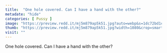 ```yaml
---
title:  "One hole covered. Can I have a hand with the other?"
metadate: "hide"
categories: [ Pussy ]
image: "https://preview.redd.it/mj5m879ap5k51.jpg?auto=webp&s=1dc72bd1ce5af4960380cbe737ccc90465b9b62e"
thumb: "https://preview.redd.it/mj5m879ap5k51.jpg?width=1080&crop=smart&auto=webp&s=43af4a5ecaeaf094bab460ac3aa1b740f704f95c"
visit: ""
---
```

One hole covered. Can I have a hand with the other?
